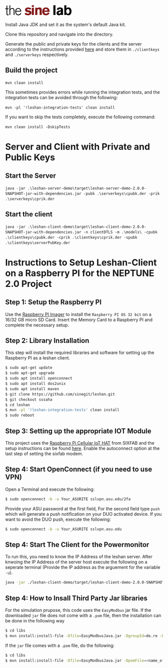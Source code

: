 ![Sine Lab](https://github.com/sinegit/leshan/blob/master/leshan-server-demo/src/main/resources/webapp/img/sinelogo.png)

Install Java JDK and set it as the system's default Java kit.

Clone this repository and navigate into the directory.

Generate the public and private keys for the clients and the server according to the instructions provided [here](https://github.com/eclipse/leshan/wiki/Credential-files-format) and store them in `./clientkeys` and `./serverkeys` respectively.

## Build the project

`mvn clean install`

This sometimes provides errors while running the integration tests, and the integration tests can be avoided through the following: 

`mvn -pl '!leshan-integration-tests' clean install`

If you want to skip the tests completely, execute the following command: 

`mvn clean install -DskipTests`

#  Server and Client with Private and Public Keys
## Start the Server

`java -jar .\leshan-server-demo\target\leshan-server-demo-2.0.0-SNAPSHOT-jar-with-dependencies.jar -pubk .\serverkeys\cpubk.der -prik .\serverkeys\cprik.der`

## Start the client

`java -jar .\leshan-client-demo\target\leshan-client-demo-2.0.0-SNAPSHOT-jar-with-dependencies.jar -n clientDTLS -m .\models\ -cpubk .\clientkeys\cpubk.der -cprik .\clientkeys\cprik.der -spubk .\clientkeys\serverPubKey.der`



# Instructions to Setup Leshan-Client on a Raspberry PI for the NEPTUNE 2.0 Project

## Step 1: Setup the Raspberry PI
Use the [Raspberry PI Imager](https://www.raspberrypi.org/blog/raspberry-pi-imager-imaging-utility/) to install the `Raspberry PI OS 32 bit` on a 16/32 GB micro SD Card. Insert the Memory Card to a Raspberry PI and complete the necessary setup.

## Step 2: Library Installation
This step will install the required libraries and software for setting up the Raspberry PI as a leshan client.

```sh
$ sudo apt-get update
$ sudo apt-get upgrade
$ sudo apt install openconnect
$ sudo apt install dos2unix
$ sudo apt install maven
$ git clone https://github.com/sinegit/leshan.git
$ git checkout sssaha
$ cd leshan 
$ mvn -pl '!leshan-integration-tests' clean install 
$ sudo reboot
```

## Step 3: Setting up the appropriate IOT Module
This project uses the [Raspberry Pi Cellular IoT HAT](https://sixfab.com/product/raspberry-pi-lte-m-nb-iot-egprs-cellular-hat/) from SIXFAB and the setup instructions can be found [here](https://docs.sixfab.com/docs/raspberry-pi-cellular-iot-hat-introduction). Enable the autoconnect option at the last step of setting the sixfab modem.



## Step 4: Start OpenConnect (if you need to use VPN)
Open a Terminal and execute the following: 
```sh
$ sudo openconnect -b -u Your_ASURITE sslvpn.asu.edu/2fa 
```
Provide your ASU password at the first field, For the second field type `push` which will generate a push notification on your DUO activated device. If you want to avoid the DUO push, execute the following: 

```sh
$ sudo openconnect -b -u Your_ASURITE sslvpn.asu.edu
```

## Step 4: Start The Client for the Powermonitor
To run this, you need to know the IP Address of the leshan server. After knwoing the IP Address of the server host execute the following on a seperate terminal (Provide the IP address as the arguement for the variable `-u`). 
```sh
java -jar ./leshan-client-demo/target/leshan-client-demo-2.0.0-SNAPSHOT-jar-with-dependencies.jar -n PowerMonitor_1 -m ./models/ -u IP_ADDRESS_OF_THE_SERVER 
```


## Step 4: How to Insall Third Party Jar libraries
For the simulation prupose, this code uses the `EasyModbus` jar file. If the downloaded `jar` file does not come with a `.pom` file, then the installation can be done in the following way 
```sh
$ cd libs
$ mvn install:install-file -Dfile=EasyModbusJava.jar -DgroupId=de.re -DartifactId=EasyModbusJava -Dversion=2.8 -Dpackaging=jar
```

If the `jar` file comes with a `.pom` file, do the following: 
```sh
$ cd libs
$ mvn install:install-file -Dfile=EasyModbusJava.jar -DpomFile=<name_of_pom_file>
```